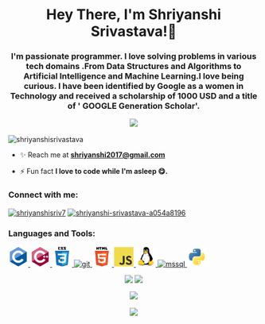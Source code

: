 <!--
**ShriyanshiSrivastava/ShriyanshiSrivastava** is a ✨ _special_ ✨ repository because its `README.md` (this file) appears on your GitHub profile.

Here are some ideas to get you started:

- 🔭 I’m currently working on ...
- 🌱 I’m currently learning ...
- 👯 I’m looking to collaborate on ...
- 🤔 I’m looking for help with ...
- 💬 Ask me about ...
- 📫 How to reach me: ...
- 😄 Pronouns: ...
- ⚡ Fun fact: ...
-->

<h1 align="center">Hey There, I'm Shriyanshi Srivastava!🙋  </h1>
<h3 align="center">I'm passionate programmer. I love solving problems in various tech domains .From Data Structures and Algorithms to Artificial Intelligence and Machine Learning.I love being curious. I have been identified by Google as a women in Technology and received a scholarship of 1000 USD and a title of ' GOOGLE Generation Scholar'.</h3>

<p align ="center" > <img src= "https://camo.githubusercontent.com/6f5e3ead776bc722fbfc3da2c8b1454a7a5f27a07b34c0ced075f90a6c25a3be/68747470733a2f2f6d69726f2e6d656469756d2e636f6d2f6d61782f313630302f302a4b32574c4d5445784c79696461374f522e676966"> 
<p align="left"> <img src="https://komarev.com/ghpvc/?username=shriyanshisrivastava&label=Profile%20views&color=0e75b6&style=flat" alt="shriyanshisrivastava" /> </p>

- ✨ Reach me at **shriyanshi2017@gmail.com**

- ⚡ Fun fact  **I love to code while I'm asleep 😋.**

<h3 align="left">Connect with me:</h3>
<p align="left">
<a href="https://twitter.com/shriyanshisriv7" target="blank"><img align="center" src="https://raw.githubusercontent.com/rahuldkjain/github-profile-readme-generator/master/src/images/icons/Social/twitter.svg" alt="shriyanshisriv7" height="30" width="40" /></a>
<a href="https://linkedin.com/in/shriyanshi-srivastava-a054a8196" target="blank"><img align="center" src="https://raw.githubusercontent.com/rahuldkjain/github-profile-readme-generator/master/src/images/icons/Social/linked-in-alt.svg" alt="shriyanshi-srivastava-a054a8196" height="30" width="40" /></a>
</p>

<h3 align="left">Languages and Tools:</h3>
<p align="left"> <a href="https://www.cprogramming.com/" target="_blank"> <img src="https://raw.githubusercontent.com/devicons/devicon/master/icons/c/c-original.svg" alt="c" width="40" height="40"/> </a> <a href="https://www.w3schools.com/cpp/" target="_blank"> <img src="https://raw.githubusercontent.com/devicons/devicon/master/icons/cplusplus/cplusplus-original.svg" alt="cplusplus" width="40" height="40"/> </a> <a href="https://www.w3schools.com/css/" target="_blank"> <img src="https://raw.githubusercontent.com/devicons/devicon/master/icons/css3/css3-original-wordmark.svg" alt="css3" width="40" height="40"/> </a> <a href="https://git-scm.com/" target="_blank"> <img src="https://www.vectorlogo.zone/logos/git-scm/git-scm-icon.svg" alt="git" width="40" height="40"/> </a> <a href="https://www.w3.org/html/" target="_blank"> <img src="https://raw.githubusercontent.com/devicons/devicon/master/icons/html5/html5-original-wordmark.svg" alt="html5" width="40" height="40"/> </a> <a href="https://developer.mozilla.org/en-US/docs/Web/JavaScript" target="_blank"> <img src="https://raw.githubusercontent.com/devicons/devicon/master/icons/javascript/javascript-original.svg" alt="javascript" width="40" height="40"/> </a> <a href="https://www.linux.org/" target="_blank"> <img src="https://raw.githubusercontent.com/devicons/devicon/master/icons/linux/linux-original.svg" alt="linux" width="40" height="40"/> </a> <a href="https://www.microsoft.com/en-us/sql-server" target="_blank"> <img src="https://www.svgrepo.com/show/303229/microsoft-sql-server-logo.svg" alt="mssql" width="40" height="40"/> </a> <a href="https://www.python.org" target="_blank"> <img src="https://raw.githubusercontent.com/devicons/devicon/master/icons/python/python-original.svg" alt="python" width="40" height="40"/> </a> </p>



<p align = "center">
  <img src = "https://github-readme-stats.vercel.app/api?username=ShriyanshiSrivastava&show_icons=true&theme=radical&line_height=34">
 
  <img src = "https://github-readme-stats.vercel.app/api/top-langs/?username=ShriyanshiSrivastava&theme=radical">
</p>

<p align = "center">
<img width="50%" src="https://github-readme-streak-stats.herokuapp.com/?user=ShriyanshiSrivastava&show_icons=true&locale=en&layout=compact&theme=radical&line_height=0" />
</p> 
<p align = "center">
 <img src="https://activity-graph.herokuapp.com/graph?username=ShriyanshiSrivastava&theme=redical">
</p>    

 
